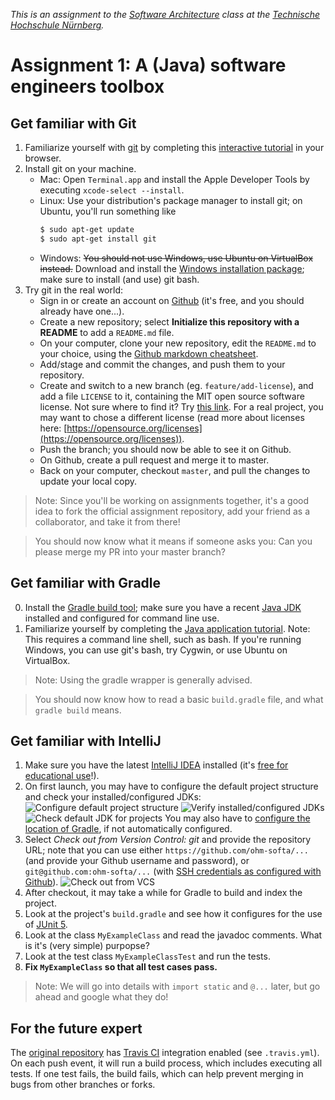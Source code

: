 _This is an assignment to the [Software Architecture](https://ohm-softa.github.io) class at the [Technische Hochschule Nürnberg](http://www.th-nuernberg.de)._

# Assignment 1: A (Java) software engineers toolbox


## Get familiar with Git

1. Familiarize yourself with [git](https://git-scm.com) by completing this [interactive tutorial](https://learngitbranching.js.org/) in your browser.
2. Install git on your machine.
	- Mac: Open `Terminal.app` and install the Apple Developer Tools by executing `xcode-select --install`.
	- Linux: Use your distribution's package manager to install git; on Ubuntu, you'll run something like 
		```bash
		$ sudo apt-get update
		$ sudo apt-get install git
		```
	- Windows: ~~You should not use Windows, use Ubuntu on VirtualBox instead.~~ Download and install the [Windows installation package](https://git-scm.com/download/win); make sure to install (and use) git bash.
3. Try git in the real world:
	- Sign in or create an account on [Github](https://github.com) (it's free, and you should already have one...).
	- Create a new repository; select __Initialize this repository with a README__ to add a `README.md` file.
	- On your computer, clone your new repository, edit the `README.md` to your choice, using the [Github markdown cheatsheet](https://guides.github.com/features/mastering-markdown/).
	- Add/stage and commit the changes, and push them to your repository.
	- Create and switch to a new branch (eg. `feature/add-license`), and add a file `LICENSE` to it, containing the MIT open source software license. Not sure where to find it? Try [this link](http://bfy.tw/EF8t). For a real project, you may want to chose a different license (read more about licenses here: [https://opensource.org/licenses](https://opensource.org/licenses)).
	- Push the branch; you should now be able to see it on Github.
	- On Github, create a pull request and merge it to master.
	- Back on your computer, checkout `master`, and pull the changes to update your local copy.

> Note: Since you'll be working on assignments together, it's a good idea to fork the official assignment repository, add your friend as a collaborator, and take it from there!

> You should now know what it means if someone asks you: Can you please merge my PR into your master branch?

## Get familiar with Gradle

0. Install the [Gradle build tool](https://gradle.org/); make sure you have a recent [Java JDK](https://jdk.java.net/11/) installed and configured for command line use.
1. Familiarize yourself by completing the [Java application tutorial](https://guides.gradle.org/building-java-applications/). Note: This requires a command line shell, such as bash. If you're running Windows, you can use git's bash, try Cygwin, or use Ubuntu on VirtualBox.


> Note: Using the gradle wrapper is generally advised.

> You should now know how to read a basic `build.gradle` file, and what `gradle build` means.


## Get familiar with IntelliJ

1. Make sure you have the latest [IntelliJ IDEA](https://www.jetbrains.com/idea/) installed (it's [free for educational use](https://www.jetbrains.com/student/)!).
2. On first launch, you may have to configure the default project structure and check your installed/configured JDKs:
	![Configure default project structure](/assets/idea-01-ps.png)
	![Verify installed/configured JDKs](/assets/idea-02-jdk.png)
	![Check default JDK for projects](/assets/idea-03-project-jdk.png)
	You may also have to [configure the location of Gradle](https://www.jetbrains.com/help/idea/gradle.html), if not automatically configured.
3. Select _Check out from Version Control: git_ and provide the repository URL; note that you can use either `https://github.com/ohm-softa/...` (and provide your Github username and password), or `git@github.com:ohm-softa/...` (with [SSH credentials as configured with Github](https://help.github.com/articles/connecting-to-github-with-ssh/)).
	![Check out from VCS](/assets/idea-04-from-git.png)
4. After checkout, it may take a while for Gradle to build and index the project.
5. Look at the project's `build.gradle` and see how it configures for the use of [JUnit 5](http://junit.org/junit5/docs/current/user-guide/#running-tests-build-gradle).
6. Look at the class `MyExampleClass` and read the javadoc comments. What is it's (very simple) purpopse?
7. Look at the test class `MyExampleClassTest` and run the tests.
8. **Fix `MyExampleClass` so that all test cases pass.**

> Note: We will go into details with `import static` and `@...` later, but go ahead and google what they do!


## For the future expert

The [original repository](https://ohm-softa.github.com/01a-tools) has [Travis CI](https://travis-ci.org) integration enabled (see `.travis.yml`).
On each push event, it will run a build process, which includes executing all tests.
If one test fails, the build fails, which can help prevent merging in bugs from other branches or forks.
